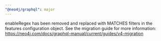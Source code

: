 ```yaml
---
"@neo4j/graphql": major
---
```


enableRegex has been removed and replaced with MATCHES filters in the features configuration object. See the migration guide for more information: https://neo4j.com/docs/graphql-manual/current/guides/v4-migration
